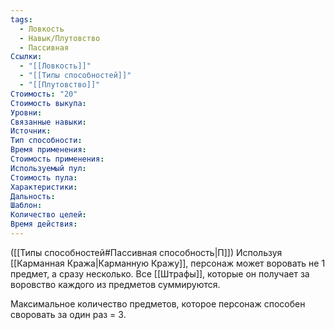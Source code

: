 ```yaml
---
tags:
  - Ловкость
  - Навык/Плутовство
  - Пассивная
Ссылки:
  - "[[Ловкость]]"
  - "[[Типы способностей]]"
  - "[[Плутовство]]"
Стоимость: "20"
Стоимость выкупа:
Уровни:
Связанные навыки:
Источник:
Тип способности:
Время применения:
Стоимость применения:
Используемый пул:
Стоимость пула:
Характеристики:
Дальность:
Шаблон:
Количество целей:
Время действия:
---
```

([[Типы способностей#Пассивная способность|П]]) Используя [[Карманная Кража|Карманную Кражу]], персонаж может воровать не 1 предмет, а сразу несколько. Все [[Штрафы]], которые он получает за воровство каждого из предметов суммируются.

Максимальное количество предметов, которое персонаж способен своровать за один раз = 3. 